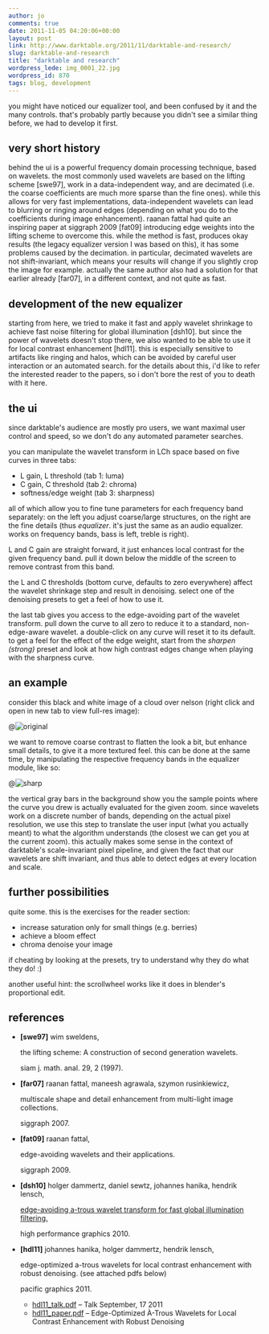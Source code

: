 ```yaml
---
author: jo
comments: true
date: 2011-11-05 04:20:06+00:00
layout: post
link: http://www.darktable.org/2011/11/darktable-and-research/
slug: darktable-and-research
title: "darktable and research"
wordpress_lede: img_0001_22.jpg
wordpress_id: 870
tags: blog, development
---
```


you might have noticed our equalizer tool, and been confused by it and the many controls. that's probably partly because you didn't see a similar thing before, we had to develop it first.



## very short history


behind the ui is a powerful frequency domain processing technique, based on wavelets. the most commonly used wavelets are based on the lifting scheme [swe97], work in a data-independent way, and are decimated (i.e. the coarse coefficients are much more sparse than the fine ones). while this allows for very fast implementations, data-independent wavelets can lead to blurring or ringing around edges (depending on what you do to the coefficients during image enhancement). raanan fattal had quite an inspiring paper at siggraph 2009 [fat09] introducing edge weights into the lifting scheme to overcome this. while the method is fast, produces okay results (the legacy equalizer version I was based on this), it has some problems caused by the decimation. in particular, decimated wavelets are not shift-invariant, which means your results will change if you slightly crop the image for example. actually the same author also had a solution for that earlier already [far07], in a different context, and not quite as fast.



## development of the new equalizer


starting from here, we tried to make it fast and apply wavelet shrinkage to achieve fast noise filtering for global illumination [dsh10]. but since the power of wavelets doesn't stop there, we also wanted to be able to use it for local contrast enhancement [hdl11]. this is especially sensitive to artifacts like ringing and halos, which can be avoided by careful user interaction or an automated search. for the details about this, i'd like to refer the interested reader to the papers, so i don't bore the rest of you to death with it here.



## the ui


since darktable's audience are mostly pro users, we want maximal user control and speed, so we don't do any automated parameter searches.

you can manipulate the wavelet transform in LCh space based on five curves in three tabs:

* L gain, L threshold (tab 1: luma)
* C gain, C threshold (tab 2: chroma)
* softness/edge weight (tab 3: sharpness)

all of which allow you to fine tune parameters for each frequency band separately: on the left you adjust coarse/large structures, on the right are the fine details (thus _equalizer_. it's just the same as an audio equalizer. works on frequency bands, bass is left, treble is right).

L and C gain are straight forward, it just enhances local contrast for the given frequency band. pull it down below the middle of the screen to remove contrast from this band.

the L and C thresholds (bottom curve, defaults to zero everywhere) affect the wavelet shrinkage step and result in denoising. select one of the denoising presets to get a feel of how to use it.

the last tab gives you access to the edge-avoiding part of the wavelet transform. pull down the curve to all zero to reduce it to a standard, non-edge-aware wavelet. a double-click on any curve will reset it to its default. to get a feel for the effect of the edge weight, start from the _sharpen (strong)_ preset and look at how high contrast edges change when playing with the sharpness curve.




## an example


consider this black and white image of a cloud over nelson (right click and open in new tab to view full-res image):

@![original](original.jpg)

we want to remove coarse contrast to flatten the look a bit, but enhance small details, to give it a more textured feel. this can be done at the same time, by manipulating the respective frequency bands in the equalizer module, like so:

@![sharp](sharp.jpg)

the vertical gray bars in the background show you the sample points where the curve you drew is actually evaluated for the given zoom. since wavelets work on a discrete number of bands, depending on the actual pixel resolution, we use this step to translate the user input (what you actually meant) to what the algorithm understands (the closest we can get you at the current zoom). this actually makes some sense in the context of darktable's scale-invariant pixel pipeline, and given the fact that our wavelets are shift invariant, and thus able to detect edges at every location and scale.



## further possibilities


quite some. this is the exercises for the reader section:

* increase saturation only for small things (e.g. berries)
* achieve a bloom effect
* chroma denoise your image

if cheating by looking at the presets, try to understand why they do what they do! :)

another useful hint: the scrollwheel works like it does in blender's proportional edit.



## references


* **[swe97]** wim sweldens,

    the lifting scheme: A construction of second generation wavelets.

    siam j. math. anal. 29, 2 (1997).


* **[far07]** raanan fattal, maneesh agrawala, szymon rusinkiewicz,

    multiscale shape and detail enhancement from multi-light image collections.

    siggraph 2007.


* **[fat09]** raanan fattal,

    edge-avoiding wavelets and their applications.

    siggraph 2009.


* **[dsh10]** holger dammertz, daniel sewtz, johannes hanika, hendrik lensch,

    [edge-avoiding a-trous wavelet transform for fast global illumination filtering.](https://www.uni-ulm.de/in/mi/graphics/atrous-filter.html)

    high performance graphics 2010.


* **[hdl11]** johannes hanika, holger dammertz, hendrik lensch,

    edge-optimized a-trous wavelets for local contrast enhancement with robust denoising. (see attached pdfs below)

    pacific graphics 2011.

    * [hdl11_talk.pdf]({attach}hdl11_talk.pdf) – Talk September, 17 2011
    * [hdl11_paper.pdf]({attach}hdl11_paper.pdf) – Edge-Optimized À-Trous Wavelets for Local Contrast Enhancement with Robust Denoising

